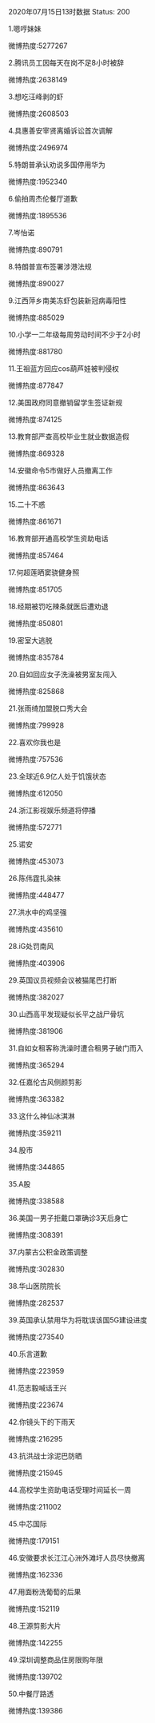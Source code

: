 2020年07月15日13时数据
Status: 200

1.嗯哼妹妹

微博热度:5277267

2.腾讯员工因每天在岗不足8小时被辞

微博热度:2638149

3.想吃汪峰剥的虾

微博热度:2608503

4.具惠善安宰贤离婚诉讼首次调解

微博热度:2496974

5.特朗普承认劝说多国停用华为

微博热度:1952340

6.偷拍周杰伦餐厅道歉

微博热度:1895536

7.岑怡诺

微博热度:890791

8.特朗普宣布签署涉港法规

微博热度:890027

9.江西萍乡南美冻虾包装新冠病毒阳性

微博热度:885029

10.小学一二年级每周劳动时间不少于2小时

微博热度:881780

11.王祖蓝方回应cos葫芦娃被判侵权

微博热度:877847

12.美国政府同意撤销留学生签证新规

微博热度:874125

13.教育部严查高校毕业生就业数据造假

微博热度:869328

14.安徽命令5市做好人员撤离工作

微博热度:863643

15.二十不惑

微博热度:861671

16.教育部开通高校学生资助电话

微博热度:857464

17.何超莲晒窦骁健身照

微博热度:851705

18.经期被罚吃辣条就医后遭劝退

微博热度:850801

19.密室大逃脱

微博热度:835784

20.自如回应女子洗澡被男室友闯入

微博热度:825868

21.张雨绮加盟脱口秀大会

微博热度:799928

22.喜欢你我也是

微博热度:757536

23.全球近6.9亿人处于饥饿状态

微博热度:612050

24.浙江影视娱乐频道将停播

微博热度:572771

25.诺安

微博热度:453073

26.陈伟霆扎染袜

微博热度:448477

27.洪水中的鸡坚强

微博热度:435610

28.iG处罚南风

微博热度:403906

29.英国议员视频会议被猫尾巴打断

微博热度:382027

30.山西高平发现疑似长平之战尸骨坑

微博热度:381906

31.自如女租客称洗澡时遭合租男子破门而入

微博热度:365294

32.任嘉伦古风侧颜剪影

微博热度:363382

33.这什么神仙冰淇淋

微博热度:359211

34.股市

微博热度:344865

35.A股

微博热度:338588

36.美国一男子拒戴口罩确诊3天后身亡

微博热度:308391

37.内蒙古公积金政策调整

微博热度:302830

38.华山医院院长

微博热度:282537

39.英国承认禁用华为将耽误该国5G建设进度

微博热度:273540

40.乐言道歉

微博热度:223959

41.范志毅喊话王兴

微博热度:223674

42.你镜头下的下雨天

微博热度:216295

43.抗洪战士涂泥巴防晒

微博热度:215945

44.高校学生资助电话受理时间延长一周

微博热度:211002

45.中芯国际

微博热度:179151

46.安徽要求长江江心洲外滩圩人员尽快撤离

微博热度:162336

47.用面粉洗葡萄的后果

微博热度:152119

48.王源剪影大片

微博热度:142255

49.深圳调整商品住房限购年限

微博热度:139702

50.中餐厅路透

微博热度:139386

